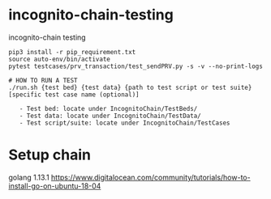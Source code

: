 # incognito-chain-testing
incognito-chain testing

```
pip3 install -r pip_requirement.txt
source auto-env/bin/activate
pytest testcases/prv_transaction/test_sendPRV.py -s -v --no-print-logs

# HOW TO RUN A TEST
./run.sh {test bed} {test data} {path to test script or test suite} [specific test case name (optional)]

   - Test bed: locate under IncognitoChain/TestBeds/
   - Test data: locate under IncognitoChain/TestData/
   - Test script/suite: locate under IncognitoChain/TestCases

```

# Setup chain
golang 1.13.1
https://www.digitalocean.com/community/tutorials/how-to-install-go-on-ubuntu-18-04

